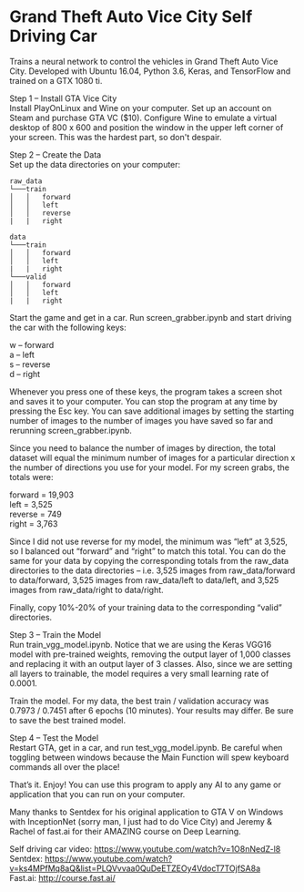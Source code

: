 # Grand Theft Auto Vice City Self Driving Car

Trains a neural network to control the vehicles in Grand Theft Auto Vice City. Developed with Ubuntu 16.04, Python 3.6, Keras, and TensorFlow and trained on a GTX 1080 ti.

Step 1 – Install GTA Vice City    
Install PlayOnLinux and Wine on your computer. Set up an account on Steam and purchase GTA VC ($10). Configure Wine to emulate a virtual desktop of 800 x 600 and position the window in the upper left corner of your screen. This was the hardest part, so don't despair.

Step 2 – Create the Data    
Set up the data directories on your computer:
```
raw_data
└───train
│   │   forward
│   │   left
│   │   reverse
|   |   right

data
└───train
│   │   forward
│   │   left
|   |   right
└───valid
│   │   forward
│   │   left
|   |   right
```

Start the game and get in a car. Run screen_grabber.ipynb and start driving the car with the following keys:

w – forward    
a – left    
s – reverse    
d – right    

Whenever you press one of these keys, the program takes a screen shot and saves it to your computer. You can stop the program at any time by pressing the Esc key. You can save additional images by setting the starting number of images to the number of images you have saved so far and rerunning screen_grabber.ipynb.

Since you need to balance the number of images by direction, the total dataset will equal the minimum number of images for a particular direction x the number of directions you use for your model. For my screen grabs, the totals were:

forward = 19,903    
left = 3,525    
reverse = 749    
right = 3,763    

Since I did not use reverse for my model, the minimum was “left” at 3,525, so I balanced out “forward” and “right” to match this total. You can do the same for your data by copying the corresponding totals from the raw_data directories to the data directories – i.e. 3,525 images from raw_data/forward to data/forward, 3,525 images from raw_data/left to data/left, and 3,525 images from raw_data/right to data/right.

Finally, copy 10%-20% of your training data to the corresponding “valid” directories.

Step 3 – Train the Model    
Run train_vgg_model.ipynb. Notice that we are using the Keras VGG16 model with pre-trained weights, removing the output layer of 1,000 classes and replacing it with an output layer of 3 classes. Also, since we are setting all layers to trainable, the model requires a very small learning rate of 0.0001.

Train the model. For my data, the best train / validation accuracy was 0.7973 / 0.7451 after 6 epochs (10 minutes). Your results may differ. Be sure to save the best trained model.

Step 4 – Test the Model    
Restart GTA, get in a car, and run test_vgg_model.ipynb. Be careful when toggling between windows because the Main Function will spew keyboard commands all over the place!

That’s it. Enjoy! You can use this program to apply any AI to any game or application that you can run on your computer.

Many thanks to Sentdex for his original application to GTA V on Windows with InceptionNet (sorry man, I just had to do Vice City) and Jeremy & Rachel of fast.ai for their AMAZING course on Deep Learning.

Self driving car video: https://www.youtube.com/watch?v=1O8nNedZ-l8    
Sentdex: https://www.youtube.com/watch?v=ks4MPfMq8aQ&list=PLQVvvaa0QuDeETZEOy4VdocT7TOjfSA8a    
Fast.ai: http://course.fast.ai/    
